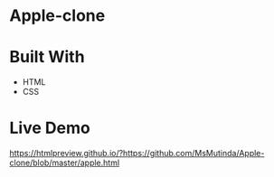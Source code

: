 # Apple-clone

# Built With
- HTML
- CSS

# Live Demo
https://htmlpreview.github.io/?https://github.com/MsMutinda/Apple-clone/blob/master/apple.html
